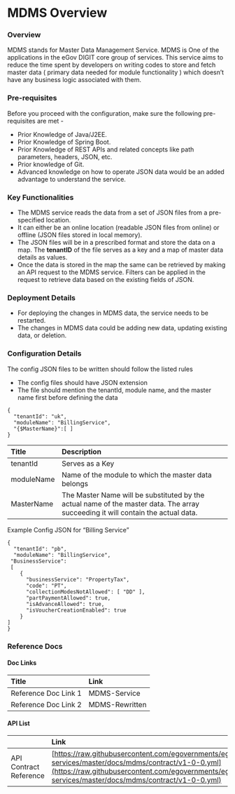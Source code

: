 # MDMS Overview

### Overview

MDMS stands for Master Data Management Service. MDMS is One of the applications in the eGov DIGIT core group of services. This service aims to reduce the time spent by developers on writing codes to store and fetch master data \( primary data needed for module functionality \) which doesn’t have any business logic associated with them.

### Pre-requisites

Before you proceed with the configuration, make sure the following pre-requisites are met -

* Prior Knowledge of Java/J2EE.
* Prior Knowledge of Spring Boot.
* Prior Knowledge of REST APIs and related concepts like path parameters, headers, JSON, etc.
* Prior knowledge of Git.
* Advanced knowledge on how to operate JSON data would be an added advantage to understand the service.

### Key Functionalities

* The MDMS service reads the data from a set of JSON files from a pre-specified location.
* It can either be an online location \(readable JSON files from online\) or offline \(JSON files stored in local memory\).
* The JSON files will be in a prescribed format and store the data on a map. The **tenantID** of the file serves as a key and a map of master data details as values.
* Once the data is stored in the map the same can be retrieved by making an API request to the MDMS service. Filters can be applied in the request to retrieve data based on the existing fields of JSON.

### Deployment Details

* For deploying the changes in MDMS data, the service needs to be restarted.
* The changes in MDMS data could be adding new data, updating existing data, or deletion.

### Configuration Details

The config JSON files to be written should follow the listed rules

* The config files should have JSON extension
* The file should mention the tenantId, module name, and the master name first before defining the data 

```text
{
  "tenantId": "uk",
  "moduleName": "BillingService",
  "{$MasterName}":[ ]
}
```

| **Title** | **Description** |
| :--- | :--- |
| tenantId | Serves as a Key |
| moduleName | Name of the module to which the master data belongs |
| MasterName | The Master Name will be substituted by the actual name of the master data. The array succeeding it will contain the actual data. |

Example Config JSON for “Billing Service”

```text
{
  "tenantId": "pb",
  "moduleName": "BillingService",
 "BusinessService": 
 [
    {
      "businessService": "PropertyTax",
      "code": "PT",
      "collectionModesNotAllowed": [ "DD" ],
      "partPaymentAllowed": true,
      "isAdvanceAllowed": true,
      "isVoucherCreationEnabled": true
    }
]
}
```

### Reference Docs

#### Doc Links

| **Title** | **Link** |
| :--- | :--- |
| Reference Doc Link 1 | MDMS-Service |
| Reference Doc Link 2 | MDMS-Rewritten |

#### API List

|  | **Link** |
| :--- | :--- |
| API Contract Reference | [https://raw.githubusercontent.com/egovernments/egov-services/master/docs/mdms/contract/v1-0-0.yml](https://raw.githubusercontent.com/egovernments/egov-services/master/docs/mdms/contract/v1-0-0.yml) |

